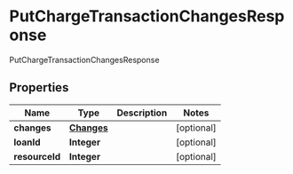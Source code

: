 

# PutChargeTransactionChangesResponse

PutChargeTransactionChangesResponse

## Properties

| Name | Type | Description | Notes |
|------------ | ------------- | ------------- | -------------|
|**changes** | [**Changes**](Changes.md) |  |  [optional] |
|**loanId** | **Integer** |  |  [optional] |
|**resourceId** | **Integer** |  |  [optional] |



